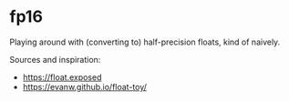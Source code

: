# fp16

Playing around with (converting to) half-precision floats, kind of naively.

Sources and inspiration:
* https://float.exposed
* https://evanw.github.io/float-toy/
